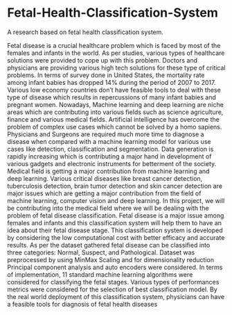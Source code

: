 # Fetal-Health-Classification-System
A research based on fetal health classification system.


Fetal disease is a crucial healthcare problem which is faced by most of the females and infants in the world. As per studies, various types of healthcare solutions were provided to cope up with this problem. Doctors and physicians
are providing various high tech solutions for these type of critical problems. In terms of survey done in United States, the mortality rate among infant babies has dropped 14% during the period of 2007 to 2017. Various low economy 
countries don’t have feasible tools to deal with these type of disease which results in  repercussions of many infant babies and pregnant women. Nowadays, Machine learning and deep learning are niche areas which are
contributing into various fields such as science agriculture, finance and various medical fields. Artificial intelligence has overcome the problem of complex use cases which cannot be solved by a homo sapiens. Physicians and Surgeons are
required much more time to diagnose a disease when compared with a machine learning model for various use cases like detection, classification and segmentation. Data generation is rapidly increasing which is contributing a major hand in
development of various gadgets and electronic instruments for betterment of the society. Medical field is getting a major contribution from machine learning and deep learning. Various critical diseases like breast cancer detection, tuberculosis
detection, brain tumor detection and skin cancer detection are major issues which are getting a major contribution from the field of machine learning, computer vision and deep learning.
In this project, we will be contributing into the medical field where we will be dealing with the problem of fetal disease classification. Fetal disease is a major issue among females and infants and this classification system will help
them to have an idea about their fetal disease stage. This classification system is developed by considering the low computational cost with better efficacy and accurate results. As per the dataset gathered fetal disease can be classified into
three categories: Normal, Suspect, and Pathological. Dataset was preprocessed by using MinMax Scaling and for dimensionality reduction Principal component analysis and auto encoders were considered. In terms of implementation, 11
standard machine learning algorithms were considered for classifying the fetal stages. Various types of performances metrics were considered for the selection of best classification model. By the real world deployment of this classification
system, physicians can have a feasible tools for diagnosis of fetal health diseases
